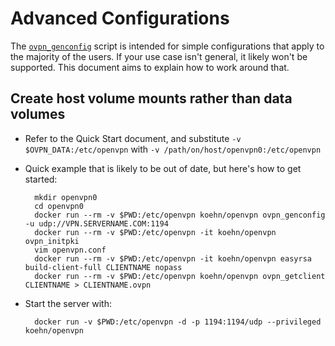 # Advanced Configurations

The [`ovpn_genconfig`](/bin/ovpn_genconfig) script is intended for simple configurations that apply to the majority of the users.  If your use case isn't general, it likely won't be supported.  This document aims to explain how to work around that.

## Create host volume mounts rather than data volumes

* Refer to the Quick Start document, and substitute `-v $OVPN_DATA:/etc/openvpn` with `-v /path/on/host/openvpn0:/etc/openvpn`
* Quick example that is likely to be out of date, but here's how to get started:

        mkdir openvpn0
        cd openvpn0
        docker run --rm -v $PWD:/etc/openvpn koehn/openvpn ovpn_genconfig -u udp://VPN.SERVERNAME.COM:1194
        docker run --rm -v $PWD:/etc/openvpn -it koehn/openvpn ovpn_initpki
        vim openvpn.conf
        docker run --rm -v $PWD:/etc/openvpn -it koehn/openvpn easyrsa build-client-full CLIENTNAME nopass
        docker run --rm -v $PWD:/etc/openvpn koehn/openvpn ovpn_getclient CLIENTNAME > CLIENTNAME.ovpn

* Start the server with:

        docker run -v $PWD:/etc/openvpn -d -p 1194:1194/udp --privileged koehn/openvpn
